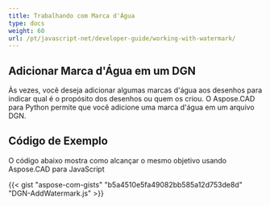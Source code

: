 ```yaml
---
title: Trabalhando com Marca d'Água
type: docs
weight: 60
url: /pt/javascript-net/developer-guide/working-with-watermark/
---
```


## **Adicionar Marca d'Água em um DGN**

Às vezes, você deseja adicionar algumas marcas d'água aos desenhos para indicar qual é o propósito dos desenhos ou quem os criou. O Aspose.CAD para Python permite que você adicione uma marca d'água em um arquivo DGN.

## Código de Exemplo

O código abaixo mostra como alcançar o mesmo objetivo usando Aspose.CAD para JavaScript

{{< gist "aspose-com-gists" "b5a4510e5fa49082bb585a12d753de8d" "DGN-AddWatermark.js" >}}

